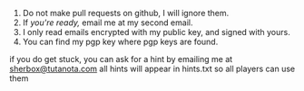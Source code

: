 1. Do not make pull requests on github, I will ignore them.
2. If *you're ready,* email me at my second email.
3. I only read emails encrypted with my public key, and signed with yours.
4. You can find my pgp key where pgp keys are found.


if you do get stuck, you can ask for a hint by emailing me at
sherbox@tutanota.com all hints will appear in hints.txt so all players can use
them
